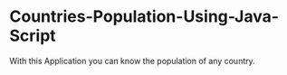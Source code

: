 # Countries-Population-Using-Java-Script
With this Application you can know the population of any country.
